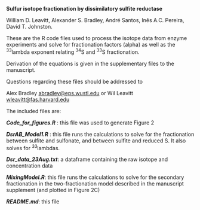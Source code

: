**Sulfur isotope fractionation by dissimilatory sulfite reductase**

William D. Leavitt, Alexander S. Bradley, André Santos, Inês A.C. Pereira, David T. Johnston.

These are the R code files used to process the isotope data from enzyme experiments and solve for fractionation factors (alpha) as well as the <sup>33</sup>lambda exponent relating <sup>34</sup>S and <sup>33</sup>S fractionation. 

Derivation of the equations is given in the supplementary files to the manuscript. 

Questions regarding these files should be addressed to

Alex Bradley abradley@eps.wustl.edu
or
Wil Leavitt wleavitt@fas.harvard.edu

The included files are:

***Code\_for\_figures.R*** : this file was used to generate Figure 2

***DsrAB\_Model1.R*** : this file runs the calculations to solve for the fractionation between sulfite and sulfonate, and between sulfite and reduced S. It also solves for <sup>33</sup>lambdas. 

***Dsr\_data\_23Aug.txt***: a dataframe containing the raw isotope and concentration data

***MixingModel.R***: this file runs the calculations to solve for the secondary fractionation in the two-fractionation model described in the manuscript supplement (and plotted in Figure 2C)

***README.md***: this file